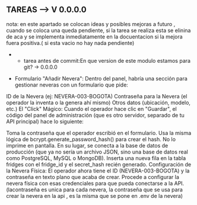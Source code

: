









## TAREAS  --> V 0.0.0.0

nota: en este apartado se colocan ideas y posibles mejoras a futuro , cuando se coloca una queda pendiente, si la tarea se realiza esta se elinina de aca y se implementa inmediatamente en la docuentacion si la mejora fuera positiva.( si esta vacio no hay nada pendiente)

- - tarea antes de commit:En que version de este modulo estamos para git?  -> 0.0.0.0

- Formulario "Añadir Nevera": Dentro del panel, habría una sección para gestionar neveras con un formulario que pide:

ID de la Nevera (ej: NEVERA-003-BOGOTA)
Contraseña para la Nevera (el operador la inventa o la genera ahí mismo)
Otros datos (ubicación, modelo, etc.)
El "Click" Mágico: Cuando el operador hace clic en "Guardar", el código del panel de administración (que es otro servidor, separado de tu API principal) hace lo siguiente:

Toma la contraseña que el operador escribió en el formulario.
Usa la misma lógica de bcrypt.generate_password_hash() para crear el hash.
No lo imprime en pantalla. En su lugar, se conecta a la base de datos de producción (que ya no sería un archivo JSON, sino una base de datos real como PostgreSQL, MySQL o MongoDB).
Inserta una nueva fila en la tabla fridges con el fridge_id y el secret_hash recién generado.
Configuración de la Nevera Física: El operador ahora tiene el ID (NEVERA-003-BOGOTA) y la contraseña en texto plano que acaba de crear. Procede a configurar la nevera física con esas credenciales para que pueda conectarse a la API. (lacontraseña es unica para cada nevera, la contraseña que se usa para crear la nevera en la api , es la misma que se pone en .env de la nevera)